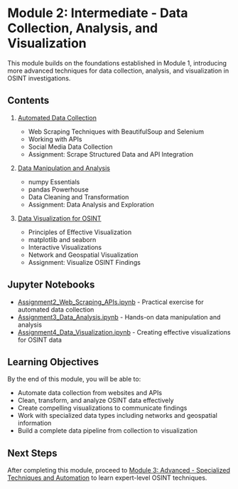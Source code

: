 # Module 2: Intermediate - Data Collection, Analysis, and Visualization

This module builds on the foundations established in Module 1, introducing more advanced techniques for data collection, analysis, and visualization in OSINT investigations.

## Contents

1. [Automated Data Collection](./2_1_Data_Collection.md)
   - Web Scraping Techniques with BeautifulSoup and Selenium
   - Working with APIs
   - Social Media Data Collection
   - Assignment: Scrape Structured Data and API Integration

2. [Data Manipulation and Analysis](./2_2_Data_Analysis.md)
   - numpy Essentials
   - pandas Powerhouse
   - Data Cleaning and Transformation
   - Assignment: Data Analysis and Exploration

3. [Data Visualization for OSINT](./2_3_Data_Visualization.md)
   - Principles of Effective Visualization
   - matplotlib and seaborn
   - Interactive Visualizations
   - Network and Geospatial Visualization
   - Assignment: Visualize OSINT Findings

## Jupyter Notebooks

- [Assignment2_Web_Scraping_APIs.ipynb](./Assignment2_Web_Scraping_APIs.ipynb) - Practical exercise for automated data collection
- [Assignment3_Data_Analysis.ipynb](./Assignment3_Data_Analysis.ipynb) - Hands-on data manipulation and analysis
- [Assignment4_Data_Visualization.ipynb](./Assignment4_Data_Visualization.ipynb) - Creating effective visualizations for OSINT data

## Learning Objectives

By the end of this module, you will be able to:
- Automate data collection from websites and APIs
- Clean, transform, and analyze OSINT data effectively
- Create compelling visualizations to communicate findings
- Work with specialized data types including networks and geospatial information
- Build a complete data pipeline from collection to visualization

## Next Steps

After completing this module, proceed to [Module 3: Advanced - Specialized Techniques and Automation](../Module3/README.md) to learn expert-level OSINT techniques.
